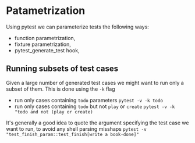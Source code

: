 # Patametrization

Using pytest we can parameterize tests the following ways:
* function parametrization,
* fixture parametrization,
* pytest_generate_test hook,


## Running subsets of test cases

Given a large number of generated test cases we might want to run
only a subset of them. This is done using the `-k` flag

- run only cases containing `todo` parameters
  `pytest -v -k todo`
- run only cases containing `todo` but not `play` or `create`
  `pytest -v -k "todo and not (play or create)`

It's generally a good idea to quote the argument specifying the
test case we want to run, to avoid any shell parsing misshaps
`pytest -v "test_finish_param::test_finish[write a book-done]"`
